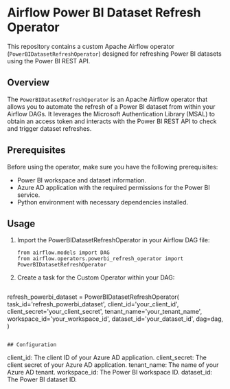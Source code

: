 # Airflow Power BI Dataset Refresh Operator

This repository contains a custom Apache Airflow operator (`PowerBIDatasetRefreshOperator`) designed for refreshing Power BI datasets using the Power BI REST API.

## Overview

The `PowerBIDatasetRefreshOperator` is an Apache Airflow operator that allows you to automate the refresh of a Power BI dataset from within your Airflow DAGs. It leverages the Microsoft Authentication Library (MSAL) to obtain an access token and interacts with the Power BI REST API to check and trigger dataset refreshes.

## Prerequisites

Before using the operator, make sure you have the following prerequisites:

- Power BI workspace and dataset information.
- Azure AD application with the required permissions for the Power BI service.
- Python environment with necessary dependencies installed.

## Usage
1. Import the PowerBIDatasetRefreshOperator in your Airflow DAG file:
   ```
   from airflow.models import DAG
   from airflow.operators.powerbi_refresh_operator import PowerBIDatasetRefreshOperator
   ```

2. Create a task for the Custom Operator within your DAG:
   ```
refresh_powerbi_dataset = PowerBIDatasetRefreshOperator(
   task_id='refresh_powerbi_dataset',
   client_id='your_client_id',
   client_secret='your_client_secret',
   tenant_name='your_tenant_name',
   workspace_id='your_workspace_id',
   dataset_id='your_dataset_id',
   dag=dag,
)
```

## Configuration
```
client_id: The client ID of your Azure AD application.
client_secret: The client secret of your Azure AD application.
tenant_name: The name of your Azure AD tenant.
workspace_id: The Power BI workspace ID.
dataset_id: The Power BI dataset ID.
```
